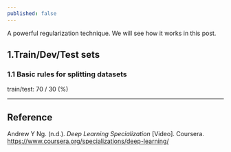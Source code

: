```yaml
---
published: false
---
```

A powerful regularization technique. We will see how it works in this post.

## 1.Train/Dev/Test sets
### 1.1 Basic rules for splitting datasets  
train/test: 70 / 30 (%)

----
## Reference
Andrew Y Ng. (n.d.). _Deep Learning Specialization_ [Video]. Coursera.  
<https://www.coursera.org/specializations/deep-learning/>
